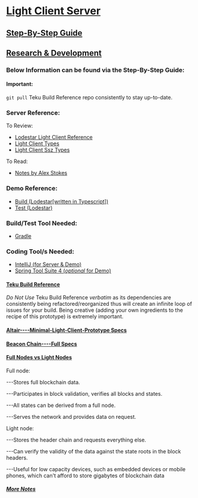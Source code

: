 # [Light Client Server](https://github.com/jeyakatsa/teku/tree/master/light-client)

## [Step-By-Step Guide](https://hackmd.io/ZFINvY5fRUGrLK-BteZrug?view)

## [Research & Development](https://github.com/jeyakatsa/Altair----Minimal-Light-Client-Prototype/blob/main/Teku-Light-Client-Server-R%26D.md)

### Below Information can be found via the Step-By-Step Guide:

#### Important:
`git pull` Teku Build Reference repo consistently to stay up-to-date.

### Server Reference:
To Review: 
- [Lodestar Light Client Reference](https://github.com/ChainSafe/lodestar/tree/master/packages/light-client)
- [Light Client Types](https://github.com/ChainSafe/lodestar/blob/master/packages/types/src/altair/types.ts)
- [Light Client Ssz Types](https://github.com/ChainSafe/lodestar/blob/master/packages/types/src/altair/sszTypes.ts)

To Read: 
- [Notes by Alex Stokes](https://notes.ethereum.org/@ralexstokes/S1RSe1JlF)

### Demo Reference:
- [Build (Lodestar[written in Typescript])](https://github.com/ChainSafe/eth2-light-client-demo)
- [Test (Lodestar)](https://light-client-demo.lodestar.casa/)

### Build/Test Tool Needed:
- [Gradle](https://gradle.org/install/)

### Coding Tool/s Needed:
- [IntelliJ (for Server & Demo)](https://www.jetbrains.com/idea/)
- [Spring Tool Suite 4 (*optional* for Demo)](https://spring.io/tools)

#### [Teku Build Reference](https://github.com/ConsenSys/teku)
*Do Not Use* Teku Build Reference *verbatim* as its dependencies are consistently being refactored/reorganized thus will create an infinite loop of issues for your build.
Being creative (adding your own ingredients to the recipe of this prototype) is extremely important. 

#### [Altair----Minimal-Light-Client-Prototype Specs](https://github.com/ethereum/consensus-specs/blob/dev/specs/altair/sync-protocol.md//)

#### [Beacon Chain----Full Specs](https://github.com/ethereum/consensus-specs/blob/dev/specs/altair/beacon-chain.md)

#### [Full Nodes vs Light Nodes](https://ethereum.org/en/developers/docs/nodes-and-clients/nodes-as-a-service/)

Full node:

---Stores full blockchain data.

---Participates in block validation, verifies all blocks and states.

---All states can be derived from a full node.

---Serves the network and provides data on request.

Light node:

---Stores the header chain and requests everything else.

---Can verify the validity of the data against the state roots in the block headers.

---Useful for low capacity devices, such as embedded devices or mobile phones, which can't afford to store gigabytes of blockchain data

##### [More Notes](https://github.com/ethereum-cdap/cohort-one/blob/master/notes/jeremyakatsa/jeremyakatsa.md)
